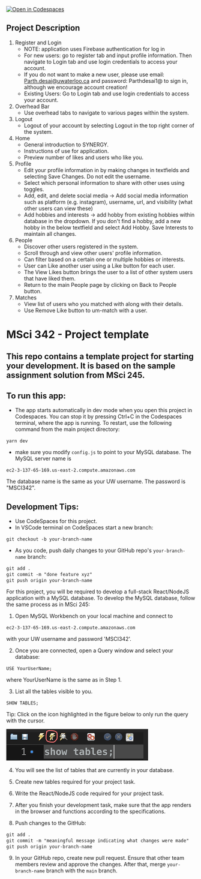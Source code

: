 [![Open in Codespaces](https://classroom.github.com/assets/launch-codespace-7f7980b617ed060a017424585567c406b6ee15c891e84e1186181d67ecf80aa0.svg)](https://classroom.github.com/open-in-codespaces?assignment_repo_id=13352865)

## Project Description
1. Register and Login
   - NOTE: application uses Firebase authentication for log in
   - For new users: go to register tab and input profile information. Then navigate to Login tab and use login credentials to access your account.
   - If you do not want to make a new user, please use email: Parth.desai@uwaterloo.ca and password: Parthdesai1@ to sign in, although we encourage account creation!
   - Existing Users: Go to Login tab and use login credentials to access your account.
3. Overhead Bar
   - Use overhead tabs to navigate to various pages within the system.
4. Logout
   - Logout of your account by selecting Logout in the top right corner of the system.
5. Home
   - General introduction to SYNERGY.
   - Instructions of use for application.
   - Preview number of likes and users who like you.
7. Profile
   - Edit your profile information in by making changes in textfields and selecting Save Changes. Do not edit the username.
   - Select which personal information to share with other uses using toggles.
   - Add, edit, and delete social media -> Add social media information such as platform (e.g. instagram), username, url, and visibility (what other users can view these)
   - Add hobbies and interests -> add hobby from existing hobbies within database in the dropdown. If you don't find a hobby, add a new hobby in the below textfield and select Add Hobby. Save Interests to maintain all changes.
8. People
   - Discover other users registered in the system.
   - Scroll through and view other users' profile information.
   - Can filter based on a certain one or multiple hobbies or interests.
   - User can Like another user using a Like button for each user.
   - The View Likes button brings the user to a list of other system users that have liked them.
   - Return to the main People page by clicking on Back to People button.
9. Matches
    - View list of users who you matched with along with their details.
    - Use Remove Like button to um-match with a user.


# MSci 342 - Project template

## This repo contains a template project for starting your development. It is based on the sample assignment solution from MSci 245.

## To run this app: 
- The app starts automatically in dev mode when you open this project in Codespaces. You can stop it by pressing Ctrl+C in the Codespaces terminal, where the app is running. To restart, use the following command from the main project directory:

```
yarn dev
``` 

- make sure you modify `config.js` to point to your MySQL database. The MySQL server name is

```
ec2-3-137-65-169.us-east-2.compute.amazonaws.com
```

  The database name is the same as your UW username.
  The password is "MSCI342".


## Development Tips:
- Use CodeSpaces for this project.
- In VSCode terminal on CodeSpaces start a new branch:
```
git checkout -b your-branch-name
```
- As you code, push daily changes to your GitHub repo's `your-branch-name` branch:
```
git add .
git commit -m "done feature xyz"
git push origin your-branch-name
```

For this project, you will be required to develop a full-stack React/NodeJS application with a MySQL database. To develop the MySQL database, follow the same process as in MSci 245:

1.	Open MySQL Workbench on your local machine and connect to 

```
ec2-3-137-65-169.us-east-2.compute.amazonaws.com
```

with your UW username and password 'MSCI342'.

2.	Once you are connected, open a Query window and select your database: 

```
USE YourUserName;
```

where YourUserName is the same as in Step 1.

3.	List all the tables visible to you.

```
SHOW TABLES;
```

Tip: Click on the icon highlighted in the figure below to only run the query with the cursor.


![image](/img/screen1.png)

4.	You will see the list of tables that are currently in your database.

5.	Create new tables required for your project task.

6.  Write the React/NodeJS code required for your project task.
 
7.	After you finish your development task, make sure that the app renders in the browser and functions according to the specifications.

8.	Push changes to the GitHub:

```
git add .
git commit -m "meaningful message indicating what changes were made"
git push origin your-branch-name
```

9.	In your GitHub repo, create new pull request. Ensure that other team members review and approve the changes. After that, merge `your-branch-name` branch with the `main` branch.



